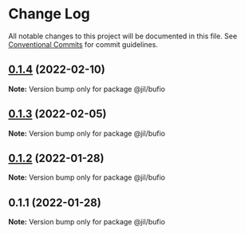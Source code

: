 # Change Log

All notable changes to this project will be documented in this file.
See [Conventional Commits](https://conventionalcommits.org) for commit guidelines.

## [0.1.4](https://github.com/jiljs/jil/compare/@jil/bufio@0.1.3...@jil/bufio@0.1.4) (2022-02-10)

**Note:** Version bump only for package @jil/bufio





## [0.1.3](https://github.com/jiljs/jil/compare/@jil/bufio@0.1.2...@jil/bufio@0.1.3) (2022-02-05)

**Note:** Version bump only for package @jil/bufio





## [0.1.2](https://github.com/jiljs/jil/compare/@jil/bufio@0.1.1...@jil/bufio@0.1.2) (2022-01-28)

**Note:** Version bump only for package @jil/bufio





## 0.1.1 (2022-01-28)

**Note:** Version bump only for package @jil/bufio
